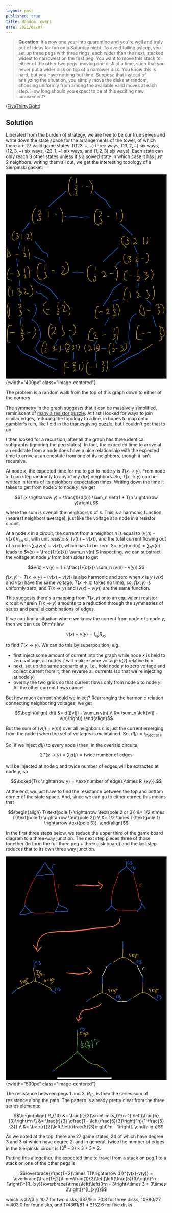 ```yaml
---
layout: post
published: true
title: Random Towers
date: 2021/02/07
---
```


>**Question**: it's now one year into quarantine and you're well and truly out of ideas for fun on a Saturday night. To avoid falling asleep, you set up three pegs with three rings, each wider than the next, stacked widest to narrowest on the first peg. You want to move this stack to either of the other two pegs, moving one disk at a time, such that you never put a wider disk on top of a narrower disk. You know this is hard, but you have nothing but time. Suppose that instead of analyzing the situation, you simply move the disks at random, choosing uniformly from among the available valid moves at each step. How long should you expect to be at this exciting new amusement?

<!--more-->

([FiveThirtyEight](https://fivethirtyeight.com/features/can-you-randomly-move-the-tower/))

## Solution

Liberated from the burden of strategy, we are free to be our true selves and write down the state space for the arrangements of the tower, of which there are $27$ valid game states: ($\left(123,-,-\right)$ three ways, $\left(13, 2, -\right)$ six ways, $\left(12, 3, -\right)$ six ways, $\left(23, 1, -\right)$ six ways, and $\left(1, 2, 3\right)$ six ways). Each state can only reach $3$ other states unless it's a solved state in which case it has just $2$ neighbors. writing them all out, we get the interesting topology of a Sierpinski gasket:

![](/img/2021-02-08-game-board.png){:width="400px" class="image-centered"}

The problem is a random walk from the top of this graph down to either of the corners.

The symmetry in the graph suggests that it can be massively simplified, reminiscent of [many a resistor puzzle](http://yaroslavvb.com/papers/zemanian-infinite.pdf). At first I looked for ways to join similar edges, reducing the topology to a line, in hopes to map onto gambler's ruin, like I did in the [thanksgiving puzzle](https://joshmaxsilverman.github.io/2020-11-22-pass-cranberry-sauce/), but I couldn't get that to go. 
  
I then looked for a recursion, after all the graph has three identical subgraphs (ignoring the peg states). In fact, the expected time to arrive at an endstate from a node does have a nice relationship with the expected time to arrive at an endstate from one of its neighbors, though it isn't recursive. 

At node $x$, the expected time for me to get to node $y$ is $T(x\rightarrow y).$ From node $x$, I can step randomly to any of my $d(x)$ neighbors. So, $T(x\rightarrow y)$ can be written in terms of its neighbors expectation times. Writing down the time it takes to get from node $x$ to node $y,$ we get 

$$T(x \rightarrow y) = \frac{1}{d(x)} \sum_n \left(1 + T(n \rightarrow y)\right),$$

where the sum is over all the neighbors $n$ of $x.$
This is a harmonic function (nearest neighbors average), just like the voltage at a node in a resistor circuit.

At a node $x$ in a circuit, the current from a neighbor $n$ is equal to $(v(n) - v(x))/r_{xn}$ or, with unit resistors, $(v(n) - v(x)),$ and the total current flowing out of a node is $\sum_n (v(n) - v(x)),$ which has to be zero. So, $v(x) \times d(x) = \sum_n v(n)$ leads to $v(x) = \frac{1}{d(x)} \sum_n v(n).$ Inspecting, we can substract the voltage at node $y$ from both sides to get

$$v(x) - v(y) = 1 + \frac{1}{d(x)} \sum_n (v(n) - v(y)).$$

$f(x,y) = T(x \rightarrow y) - (v(x) - v(y))$ is also harmonic and zero when $x$ is $y$ ($v(x)$ and $v(x)$ have the same voltage, $T(x \rightarrow x)$ takes no time), so, $f(x,y)$ is uniformly zero, and $T(x\rightarrow y)$ and $(v(x) - v(y))$ are the same function.

This suggests there's a mapping from $T(x, y)$ onto an equivalent resistor circuit wherein $T(x\rightarrow y)$ amounts to a reduction through the symmetries of series and parallel combinations of edges.

If we can find a situation where we know the current from node $x$ to node $y,$ then we can use Ohm's law 

$$v(x) - v(y) = I_{xy} R_{xy}$$ 

to find $T(x \rightarrow y).$ We can do this by superposition, e.g.

- first inject some amount of current into the graph while node $x$ is held to zero voltage, all nodes $z$ will realize some voltage $v(z)$ relative to $x$
- next, set up the same scenario at $y$, i.e., hold node $y$ to zero voltage and collect current from it, then reverse all currents (so that we're injecting at node $y$)
- overlay the two grids so that current flows only from node $x$ to node $y.$ All the other current flows cancel.

But how much current should we inject? Rearranging the harmonic relation connecting neighboring voltages, we get

$$\begin{align}
d(j) &= d(j)v(j) - \sum_n v(n) \\
&= \sum_n \left(v(j) - v(n)\right))
\end{align}$$

But the sum of $(v(j) - v(n))$ over all neighbors $n$ is just the current emerging from the node $j$ when the set of voltages is maintained. So, $d(j) = i_\text{inject at $j$}.$

So, if we inject $d(j)$ to every node $j$ then, in the overlaid circuits,

$$2T(x\rightarrow y) = \sum_j d(j) = \text{twice number of edges}$$ 

will be injected at node $x$ and $\text{twice number of edges}$ will be extracted at node $y,$ sp

$$\boxed{T(x \rightarrow y) = \text{number of edges}\times R_{xy}}.$$

At the end, we just have to find the resistance between the top and bottom corner of the state space. And, since we can go to either corner, this means that 

$$\begin{align}
T(\text{pole 1} \rightarrow \text{pole 2 or 3}) &= 1/2 \times T(\text{pole 1} \rightarrow \text{pole 2}) \\
&= 1/2 \times T(\text{pole 1} \rightarrow \text{pole 3}).
\end{align}$$

In the first three steps below, we reduce the upper third of the game board diagram to a three-way junction. The next step pieces three of those together (to form the full three peg + three disk board) and the last step reduces that to its own three way junction. 

![](/img/2021-02-07-random-towers.png){:width="500px" class="image-centered"}

The resistance between pegs $1$ and $3,$ $R_{13},$ is then the series sum of resistance along the path. The pattern is already pretty clear from the three series elements:

$$\begin{align}
R_{13} &= \frac{r}{3}\sum\limits_0^{n-1} \left(\frac{5}{3}\right)^n \\
&= \frac{r}{3} \dfrac{1 - \left(\frac{5}{3}\right)^n}{1-\frac{5}{3}} \\
&= \frac{r}{2}\left[\left(\frac{5}{3}\right)^n - 1\right].
\end{align}$$

As we noted at the top, there are $27$ game states, $24$ of which have degree $3$ and $3$ of which have degree $2,$ and in general, twice the number of edges in the Sierpinski circuit is $\left(3^n - 3\right)\times 3 + 3\times 2.$

Putting this altogether, the expected time to travel from a stack on peg $1$ to a stack on one of the other pegs is 

$$\overbrace{\frac{1}{2}\times T(1\rightarrow 3)}^{v(x)-v(y)} = \overbrace{\frac{1}{2}\times\frac{1}{2}\left[\left(\frac{5}{3}\right)^n - 1\right]}^{R_{xy}}\overbrace{\times\left(\left(3^n - 3\right)\times 3 + 3\times 2\right)}^{I_{xy}}$$

which is $32/3\approx 10.7$ for two disks, $637/9\approx 70.8$ for three disks, $10880/27\approx 403.0$ for four disks, and $174361/81\approx 2152.6$ for five disks.

<br>
